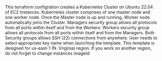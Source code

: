   This terraform configration creates a Kubernetes Cluster on Ubuntu 22.04 of EC2 Instances.
  Kubernetes cluster comprises of one master node and one worker node.
  Once the Master node is up and running, Worker node automatically joins the Cluster.
  Managers security group allows all protocols from all ports within itself and from the Workers.
  Workers security group allows all protocols from all ports within itself and from the Managers.
  Both Security groups allows SSH (22) connections from anywhere.
  User needs to select appropriate key name when launching the template.
  This template is designed for us-east-1 (N. Virginia) region. If you work on another region,
   do not forget to change instances imageId
